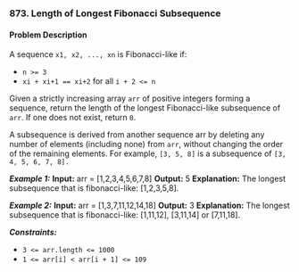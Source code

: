 ### 873. Length of Longest Fibonacci Subsequence

#### Problem Description

A sequence `x1, x2, ..., xn` is Fibonacci-like if:
- `n >= 3`
- `xi + xi+1 == xi+2` for all `i + 2 <= n`

Given a strictly increasing array `arr` of positive integers forming a sequence, return the length of the longest Fibonacci-like subsequence of `arr`. If one does not exist, return `0`.

A subsequence is derived from another sequence arr by deleting any number of elements (including none) from `arr`, without changing the order of the remaining elements. For example, `[3, 5, 8]` is a subsequence of `[3, 4, 5, 6, 7, 8].`

***Example 1:*** 
**Input:**  arr = [1,2,3,4,5,6,7,8]
**Output:**  5
**Explanation:** The longest subsequence that is fibonacci-like: [1,2,3,5,8].

***Example 2:*** 
**Input:**  arr = [1,3,7,11,12,14,18]
**Output:**  3
**Explanation:** The longest subsequence that is fibonacci-like: [1,11,12], [3,11,14] or [7,11,18].

***Constraints:*** 
- `3 <= arr.length <= 1000`
- `1 <= arr[i] < arr[i + 1] <= 109`
